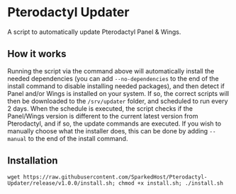 # Pterodactyl Updater
A script to automatically update Pterodactyl Panel &amp; Wings.

## How it works
Running the script via the command above will automatically install the needed dependencies (you can add `--no-dependencies` to the end of the install command to disable installing needed packages), and then detect if Panel and/or Wings is installed on your system. If so, the correct scripts will then be downloaded to the `/srv/updater` folder, and scheduled to run every 2 days. When the schedule is executed, the script checks if the Panel/Wings version is different to the current latest version from Pterodactyl, and if so, the update commands are executed. If you wish to manually choose what the installer does, this can be done by adding `--manual` to the end of the install command.

## Installation
`wget https://raw.githubusercontent.com/SparkedHost/Pterodactyl-Updater/release/v1.0.0/install.sh; chmod +x install.sh; ./install.sh`
